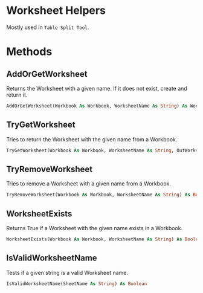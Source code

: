 # Worksheet Helpers
Mostly used in `Table Split Tool`.

# Methods
## AddOrGetWorksheet
Returns the Worksheet with a given name. If it does not exist, create and return it.
```vb
AddOrGetWorksheet(Workbook As Workbook, WorksheetName As String) As Worksheet
```
## TryGetWorksheet
Tries to return the Worksheet with the given name from a Workbook.
```vb
TryGetWorksheet(Workbook As Workbook, WorksheetName As String, OutWorksheet As Worksheet) As Boolean
```
## TryRemoveWorksheet
Tries to remove a Worksheet with a given name from a Workbook.
```vb
TryRemoveWorksheet(Workbook As Workbook, WorksheetName As String) As Boolean
```
## WorksheetExists
Returns True if a Worksheet with the given name exists in a Workbook.
```vb
WorksheetExists(Workbook As Workbook, WorksheetName As String) As Boolean
```
## IsValidWorksheetName
Tests if a given string is a valid Worksheet name.
```vb
IsValidWorksheetName(SheetName As String) As Boolean
```